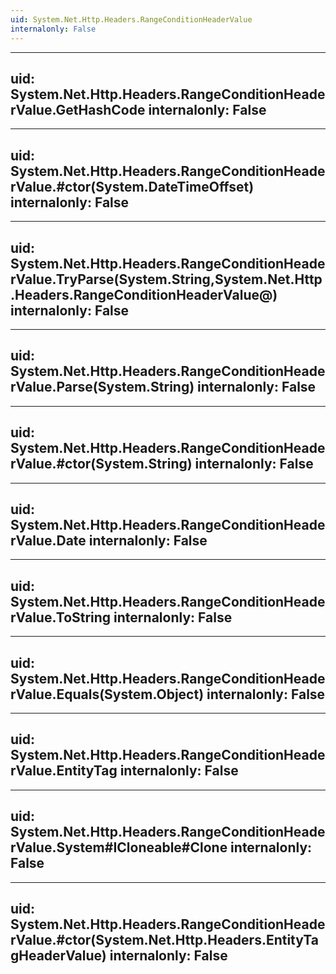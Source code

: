 ```yaml
---
uid: System.Net.Http.Headers.RangeConditionHeaderValue
internalonly: False
---
```


---
uid: System.Net.Http.Headers.RangeConditionHeaderValue.GetHashCode
internalonly: False
---

---
uid: System.Net.Http.Headers.RangeConditionHeaderValue.#ctor(System.DateTimeOffset)
internalonly: False
---

---
uid: System.Net.Http.Headers.RangeConditionHeaderValue.TryParse(System.String,System.Net.Http.Headers.RangeConditionHeaderValue@)
internalonly: False
---

---
uid: System.Net.Http.Headers.RangeConditionHeaderValue.Parse(System.String)
internalonly: False
---

---
uid: System.Net.Http.Headers.RangeConditionHeaderValue.#ctor(System.String)
internalonly: False
---

---
uid: System.Net.Http.Headers.RangeConditionHeaderValue.Date
internalonly: False
---

---
uid: System.Net.Http.Headers.RangeConditionHeaderValue.ToString
internalonly: False
---

---
uid: System.Net.Http.Headers.RangeConditionHeaderValue.Equals(System.Object)
internalonly: False
---

---
uid: System.Net.Http.Headers.RangeConditionHeaderValue.EntityTag
internalonly: False
---

---
uid: System.Net.Http.Headers.RangeConditionHeaderValue.System#ICloneable#Clone
internalonly: False
---

---
uid: System.Net.Http.Headers.RangeConditionHeaderValue.#ctor(System.Net.Http.Headers.EntityTagHeaderValue)
internalonly: False
---
